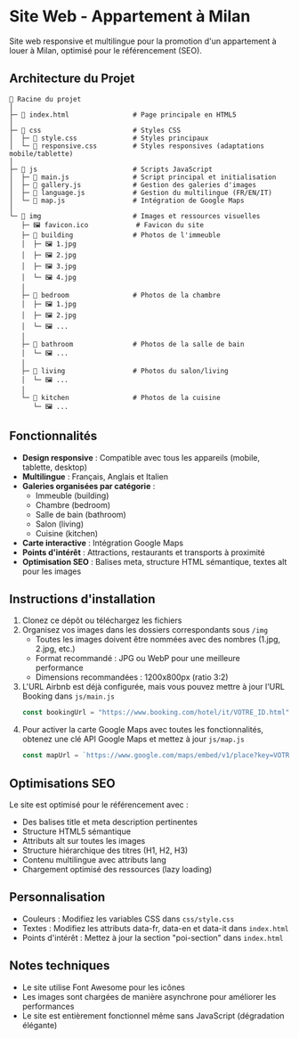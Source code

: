 # Site Web - Appartement à Milan

Site web responsive et multilingue pour la promotion d'un appartement à louer à Milan, optimisé pour le référencement (SEO).

## Architecture du Projet

```
📁 Racine du projet
│
├─ 📄 index.html                # Page principale en HTML5
│
├─ 📁 css                       # Styles CSS
│  ├─ 📄 style.css              # Styles principaux
│  └─ 📄 responsive.css         # Styles responsives (adaptations mobile/tablette)
│
├─ 📁 js                        # Scripts JavaScript
│  ├─ 📄 main.js                # Script principal et initialisation
│  ├─ 📄 gallery.js             # Gestion des galeries d'images
│  ├─ 📄 language.js            # Gestion du multilingue (FR/EN/IT)
│  └─ 📄 map.js                 # Intégration de Google Maps
│
└─ 📁 img                       # Images et ressources visuelles
   ├─ 🖼️ favicon.ico            # Favicon du site
   ├─ 📁 building               # Photos de l'immeuble
   │  ├─ 🖼️ 1.jpg
   │  ├─ 🖼️ 2.jpg
   │  ├─ 🖼️ 3.jpg
   │  └─ 🖼️ 4.jpg
   │
   ├─ 📁 bedroom                # Photos de la chambre
   │  ├─ 🖼️ 1.jpg
   │  ├─ 🖼️ 2.jpg
   │  └─ 🖼️ ...
   │
   ├─ 📁 bathroom               # Photos de la salle de bain
   │  └─ 🖼️ ...
   │
   ├─ 📁 living                 # Photos du salon/living
   │  └─ 🖼️ ...
   │
   └─ 📁 kitchen                # Photos de la cuisine
      └─ 🖼️ ...
```

## Fonctionnalités

- **Design responsive** : Compatible avec tous les appareils (mobile, tablette, desktop)
- **Multilingue** : Français, Anglais et Italien
- **Galeries organisées par catégorie** :
  - Immeuble (building)
  - Chambre (bedroom)
  - Salle de bain (bathroom)
  - Salon (living)
  - Cuisine (kitchen)
- **Carte interactive** : Intégration Google Maps
- **Points d'intérêt** : Attractions, restaurants et transports à proximité
- **Optimisation SEO** : Balises meta, structure HTML sémantique, textes alt pour les images

## Instructions d'installation

1. Clonez ce dépôt ou téléchargez les fichiers
2. Organisez vos images dans les dossiers correspondants sous `/img`
   - Toutes les images doivent être nommées avec des nombres (1.jpg, 2.jpg, etc.)
   - Format recommandé : JPG ou WebP pour une meilleure performance
   - Dimensions recommandées : 1200x800px (ratio 3:2)
3. L'URL Airbnb est déjà configurée, mais vous pouvez mettre à jour l'URL Booking dans `js/main.js`
   ```javascript
   const bookingUrl = "https://www.booking.com/hotel/it/VOTRE_ID.html";
   ```
4. Pour activer la carte Google Maps avec toutes les fonctionnalités, obtenez une clé API Google Maps et mettez à jour `js/map.js`
   ```javascript
   const mapUrl = `https://www.google.com/maps/embed/v1/place?key=VOTRE_CLE_API_ICI&q=...`;
   ```

## Optimisations SEO

Le site est optimisé pour le référencement avec :
- Des balises title et meta description pertinentes
- Structure HTML5 sémantique
- Attributs alt sur toutes les images
- Structure hiérarchique des titres (H1, H2, H3)
- Contenu multilingue avec attributs lang
- Chargement optimisé des ressources (lazy loading)

## Personnalisation

- Couleurs : Modifiez les variables CSS dans `css/style.css`
- Textes : Modifiez les attributs data-fr, data-en et data-it dans `index.html`
- Points d'intérêt : Mettez à jour la section "poi-section" dans `index.html`

## Notes techniques

- Le site utilise Font Awesome pour les icônes
- Les images sont chargées de manière asynchrone pour améliorer les performances
- Le site est entièrement fonctionnel même sans JavaScript (dégradation élégante)